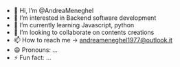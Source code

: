 - 👋 Hi, I’m @AndreaMeneghel
- 👀 I’m interested in Backend software development
- 🌱 I’m currently learning Javascript, python
- 💞️ I’m looking to collaborate on contents creations
- 📫 How to reach me -> andreameneghel1977@outlook.it
- 😄 Pronouns: ...
- ⚡ Fun fact: ...

<!---
AndreaMeneghel/AndreaMeneghel is a ✨ special ✨ repository because its `README.md` (this file) appears on your GitHub profile.
You can click the Preview link to take a look at your changes.
--->
